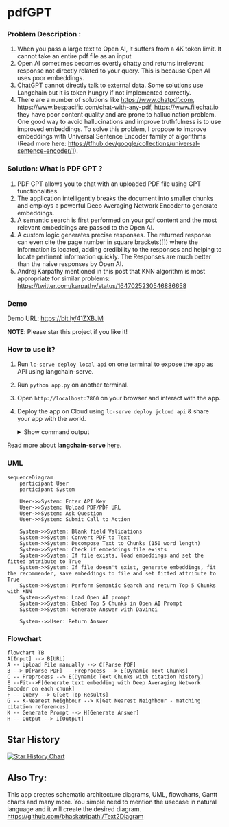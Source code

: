 
# pdfGPT
### Problem Description : 
1. When you pass a large text to Open AI, it suffers from a 4K token limit. It cannot take an entire pdf file as an input
2. Open AI sometimes becomes overtly chatty and returns irrelevant response not directly related to your query. This is because Open AI uses poor embeddings.
3. ChatGPT cannot directly talk to external data. Some solutions use Langchain but it is token hungry if not implemented correctly.
4. There are a number of solutions like https://www.chatpdf.com, https://www.bespacific.com/chat-with-any-pdf, https://www.filechat.io they have poor content quality and are prone to hallucination problem. One good way to avoid hallucinations and improve truthfulness is to use improved embeddings. To solve this problem, I propose to improve embeddings with Universal Sentence Encoder family of algorithms (Read more here: https://tfhub.dev/google/collections/universal-sentence-encoder/1). 

### Solution: What is PDF GPT ?
1. PDF GPT allows you to chat with an uploaded PDF file using GPT functionalities.
2. The application intelligently breaks the document into smaller chunks and employs a powerful Deep Averaging Network Encoder to generate embeddings.
3. A semantic search is first performed on your pdf content and the most relevant embeddings are passed to the Open AI.
4. A custom logic generates precise responses. The returned response can even cite the page number in square brackets([]) where the information is located, adding credibility to the responses and helping to locate pertinent information quickly. The Responses are much better than the naive responses by Open AI.
5. Andrej Karpathy mentioned in this post that KNN algorithm is most appropriate for similar problems: https://twitter.com/karpathy/status/1647025230546886658

### Demo
Demo URL: https://bit.ly/41ZXBJM

**NOTE**: Please star this project if you like it!

### How to use it?

1. Run `lc-serve deploy local api` on one terminal to expose the app as API using langchain-serve.
2. Run `python app.py` on another terminal.
3. Open `http://localhost:7860` on your browser and interact with the app.
4. Deploy the app on Cloud using `lc-serve deploy jcloud api` & share your app with the world.

    <details>
    <summary>Show command output</summary>
    ```text
    ╭──────────────┬──────────────────────────────────────────────────────────────────────────────────────╮
    │ App ID       │                                 langchain-3ff4ab2c9d                                 │
    ├──────────────┼──────────────────────────────────────────────────────────────────────────────────────┤
    │ Phase        │                                       Serving                                        │
    ├──────────────┼──────────────────────────────────────────────────────────────────────────────────────┤
    │ Endpoint     │                      https://langchain-3ff4ab2c9d.wolf.jina.ai                       │
    ├──────────────┼──────────────────────────────────────────────────────────────────────────────────────┤
    │ App logs     │                               dashboards.wolf.jina.ai                                │
    ├──────────────┼──────────────────────────────────────────────────────────────────────────────────────┤
    │ Swagger UI   │                    https://langchain-3ff4ab2c9d.wolf.jina.ai/docs                    │
    ├──────────────┼──────────────────────────────────────────────────────────────────────────────────────┤
    │ OpenAPI JSON │                https://langchain-3ff4ab2c9d.wolf.jina.ai/openapi.json                │
    ╰──────────────┴──────────────────────────────────────────────────────────────────────────────────────╯
    ```
    </details>

Read more about **langchain-serve** [here](https://github.com/jina-ai/langchain-serve).

### UML
```mermaid
sequenceDiagram
    participant User
    participant System

    User->>System: Enter API Key
    User->>System: Upload PDF/PDF URL
    User->>System: Ask Question
    User->>System: Submit Call to Action

    System->>System: Blank field Validations
    System->>System: Convert PDF to Text
    System->>System: Decompose Text to Chunks (150 word length)
    System->>System: Check if embeddings file exists
    System->>System: If file exists, load embeddings and set the fitted attribute to True
    System->>System: If file doesn't exist, generate embeddings, fit the recommender, save embeddings to file and set fitted attribute to True
    System->>System: Perform Semantic Search and return Top 5 Chunks with KNN
    System->>System: Load Open AI prompt
    System->>System: Embed Top 5 Chunks in Open AI Prompt
    System->>System: Generate Answer with Davinci

    System-->>User: Return Answer
```

### Flowchart
```mermaid
flowchart TB
A[Input] --> B[URL]
A -- Upload File manually --> C[Parse PDF]
B --> D[Parse PDF] -- Preprocess --> E[Dynamic Text Chunks]
C -- Preprocess --> E[Dynamic Text Chunks with citation history]
E --Fit-->F[Generate text embedding with Deep Averaging Network Encoder on each chunk]
F -- Query --> G[Get Top Results]
G -- K-Nearest Neighbour --> K[Get Nearest Neighbour - matching citation references]
K -- Generate Prompt --> H[Generate Answer]
H -- Output --> I[Output]
```
## Star History

[![Star History Chart](https://api.star-history.com/svg?repos=bhaskatripathi/pdfGPT&type=Date)](https://star-history.com/#bhaskatripathi/pdfGPT&Date)

## Also Try:
This app creates schematic architecture diagrams, UML, flowcharts, Gantt charts and many more. You simple need to mention the usecase in natural language and it will create the desired diagram.
https://github.com/bhaskatripathi/Text2Diagram


